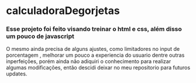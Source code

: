 # calculadoraDegorjetas

<h3>Esse projeto foi feito visando treinar o html e css, além disso um pouco de javascript</h3
<p>O mesmo ainda precisa de alguns ajustes, como limitadores no input de porcentagem , melhorar um pouco a experiencia do usuario dentre outras inperfeições, porém ainda não adiquiri o conhecimento para realizar algumas modificações, então descidi deixar no meu repositorio para futuros updates.</p>
